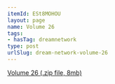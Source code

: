 ```yaml
---
itemId: ESt8MOHOU
layout: page
name: Volume 26
tags:
- hasTag: dreamnetwork
type: post
urlSlug: dream-network-volume-26
---
```

<a href="../files/Volume_26.zip" download>Volume 26 (.zip file, 8mb)</a>